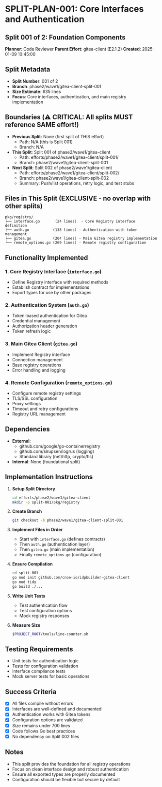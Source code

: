 # SPLIT-PLAN-001: Core Interfaces and Authentication
## Split 001 of 2: Foundation Components
**Planner**: Code Reviewer
**Parent Effort**: gitea-client (E2.1.2)
**Created**: 2025-01-09 10:45:00

<!-- ⚠️ ORCHESTRATOR METADATA PLACEHOLDER - DO NOT REMOVE ⚠️ -->
<!-- The orchestrator will add infrastructure metadata below: -->
<!-- WORKING_DIRECTORY, BRANCH, REMOTE, BASE_BRANCH, etc. -->
<!-- SW Engineers MUST read this metadata to navigate to the correct directory -->
<!-- END PLACEHOLDER -->

## Split Metadata
- **Split Number**: 001 of 2
- **Branch**: phase2/wave1/gitea-client-split-001
- **Size Estimate**: 635 lines
- **Focus**: Core interfaces, authentication, and main registry implementation

## Boundaries (⚠️ CRITICAL: All splits MUST reference SAME effort!)
- **Previous Split**: None (first split of THIS effort)
  - Path: N/A (this is Split 001)
  - Branch: N/A
- **This Split**: Split 001 of phase2/wave1/gitea-client
  - Path: efforts/phase2/wave1/gitea-client/split-001/
  - Branch: phase2/wave1/gitea-client-split-001
- **Next Split**: Split 002 of phase2/wave1/gitea-client
  - Path: efforts/phase2/wave1/gitea-client/split-002/
  - Branch: phase2/wave1/gitea-client-split-002
  - Summary: Push/list operations, retry logic, and test stubs

## Files in This Split (EXCLUSIVE - no overlap with other splits)
```
pkg/registry/
├── interface.go       (24 lines)  - Core Registry interface definition
├── auth.go           (138 lines) - Authentication with token management
├── gitea.go          (204 lines) - Main Gitea registry implementation
└── remote_options.go (269 lines) - Remote registry configuration
```

## Functionality Implemented
### 1. Core Registry Interface (`interface.go`)
- Define Registry interface with required methods
- Establish contract for implementations
- Export types for use by other packages

### 2. Authentication System (`auth.go`)
- Token-based authentication for Gitea
- Credential management
- Authorization header generation
- Token refresh logic

### 3. Main Gitea Client (`gitea.go`)
- Implement Registry interface
- Connection management
- Base registry operations
- Error handling and logging

### 4. Remote Configuration (`remote_options.go`)
- Configure remote registry settings
- TLS/SSL configuration
- Proxy settings
- Timeout and retry configurations
- Registry URL management

## Dependencies
- **External**: 
  - github.com/google/go-containerregistry
  - github.com/sirupsen/logrus (logging)
  - Standard library (net/http, crypto/tls)
- **Internal**: None (foundational split)

## Implementation Instructions
1. **Setup Split Directory**
   ```bash
   cd efforts/phase2/wave1/gitea-client
   mkdir -p split-001/pkg/registry
   ```

2. **Create Branch**
   ```bash
   git checkout -b phase2/wave1/gitea-client-split-001
   ```

3. **Implement Files in Order**
   - Start with `interface.go` (defines contracts)
   - Then `auth.go` (authentication layer)
   - Then `gitea.go` (main implementation)
   - Finally `remote_options.go` (configuration)

4. **Ensure Compilation**
   ```bash
   cd split-001
   go mod init github.com/cnoe-io/idpbuilder-gitea-client
   go mod tidy
   go build ./...
   ```

5. **Write Unit Tests**
   - Test authentication flow
   - Test configuration options
   - Mock registry responses

6. **Measure Size**
   ```bash
   $PROJECT_ROOT/tools/line-counter.sh
   ```

## Testing Requirements
- Unit tests for authentication logic
- Tests for configuration validation
- Interface compliance tests
- Mock server tests for basic operations

## Success Criteria
- [x] All files compile without errors
- [x] Interfaces are well-defined and documented
- [x] Authentication works with Gitea tokens
- [x] Configuration options are validated
- [x] Size remains under 700 lines
- [x] Code follows Go best practices
- [x] No dependency on Split 002 files

## Notes
- This split provides the foundation for all registry operations
- Focus on clean interface design and robust authentication
- Ensure all exported types are properly documented
- Configuration should be flexible but secure by default